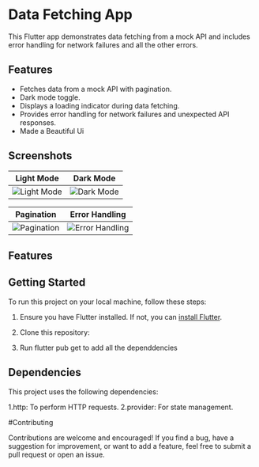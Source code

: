 # Data Fetching App

This Flutter app demonstrates data fetching from a mock API and includes error handling for network failures and all the other errors.

## Features

- Fetches data from a mock API with pagination.
- Dark mode toggle.
- Displays a loading indicator during data fetching.
- Provides error handling for network failures and unexpected API responses.
- Made a Beautiful Ui

## Screenshots


| Light Mode | Dark Mode |
| --- | --- |
| ![Light Mode](https://github.com/AaryanRaj01/Together_/assets/99470935/d3d5ffcd-a0b0-4618-aa62-ca4379b74b6d) | ![Dark Mode](https://github.com/AaryanRaj01/Together_/assets/99470935/b087565a-15c0-4889-b67d-cc8c30f6adad) |

| Pagination | Error Handling |
| --- | --- |
| ![Pagination](https://github.com/AaryanRaj01/Together_/assets/99470935/6d8e7d09-cd6e-47eb-a7dc-8ae14c96ccf5) | ![Error Handling](https://github.com/AaryanRaj01/Together_/assets/99470935/9407ed4f-5b56-4b9d-bc0d-171b8f225b45) |

## Features


## Getting Started

To run this project on your local machine, follow these steps:

1. Ensure you have Flutter installed. If not, you can [install Flutter](https://flutter.dev/docs/get-started/install).

2. Clone this repository:

3. Run flutter pub get to add all the dependdencies
   

## Dependencies

This project uses the following dependencies:

1.http: To perform HTTP requests.
2.provider: For state management.

#Contributing

Contributions are welcome and encouraged! If you find a bug, have a suggestion for improvement, or want to add a feature, feel free to submit a pull request or open an issue.
